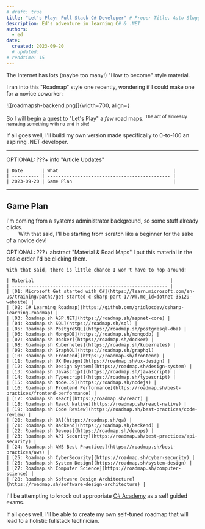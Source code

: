 ```yaml
---
# draft: true
title: "Let's Play: Full Stack C# Developer" # Proper Title, Auto Slugged
description: Ed's adventure in learning C# & .NET
authors:
  - ed
date:
  created: 2023-09-20
  # updated:
# readtime: 15
---
```


<!--------------------------------------------------------------->

The Internet has lots (maybe too many!) "How to become" style material.

I ran into this "Roadmap" style one recently, wondering if I could make one for a novice coworker:

![[roadmapsh-backend.png]]{width=700, align=}

So I will begin a quest to "Let's Play" a *few* road maps. <sup>The act of aimlessly narrating something with no end in site!

If all goes well, I'll build my own version made specifically to 0-to-100 an aspiring .NET developer.

<!-- more -->

---------------------------------------------------------

OPTIONAL: ???+ info "Article Updates"

    | Date       | What                                          |
    | ---------- | --------------------------------------------- |
    | 2023-09-20 | Game Plan                                     |

---------------------------------------------------------

## Game Plan

I'm coming from a systems administrator background, so some stuff already clicks.<br>
&nbsp;&nbsp;&nbsp;&nbsp;&nbsp;&nbsp;&nbsp;&nbsp;With that said, I'll be starting from scratch like a beginner for the sake of a novice dev!

OPTIONAL: ???+ abstract "Material & Road Maps"
    I put this material in the basic order I'd be clicking them.

    With that said, there is little chance I won't have to hop around!

    | Material                                                  |
    | --------------------------------------------------------- |
    | [01: Microsoft Get started with C#](https://learn.microsoft.com/en-us/training/paths/get-started-c-sharp-part-1/?WT.mc_id=dotnet-35129-website) |
    | [02: C# Learning Roadmap](https://github.com/gridlocdev/csharp-learning-roadmap) |
    | [03: Roadmap.sh ASP.NET](https://roadmap.sh/aspnet-core) |
    | [04: Roadmap.sh SQL](https://roadmap.sh/sql) |
    | [05: Roadmap.sh PostgreSQL](https://roadmap.sh/postgresql-dba) |
    | [06: Roadmap.sh MongoDB](https://roadmap.sh/mongodb) |
    | [07: Roadmap.sh Docker](https://roadmap.sh/docker) |
    | [08: Roadmap.sh Kubernetes](https://roadmap.sh/kubernetes) |
    | [09: Roadmap.sh GraphQL](https://roadmap.sh/graphql)
    | [10: Roadmap.sh Frontend](https://roadmap.sh/frontend) |
    | [11: Roadmap.sh UX Design](https://roadmap.sh/ux-design) |
    | [12: Roadmap.sh Design System](https://roadmap.sh/design-system) |
    | [13: Roadmap.sh Javascript](https://roadmap.sh/javascript) |
    | [14: Roadmap.sh Typescript](https://roadmap.sh/typescript) |
    | [15: Roadmap.sh Node.JS](https://roadmap.sh/nodejs) |
    | [16: Roadmap.sh Frontend Performance](https://roadmap.sh/best-practices/frontend-performance) |
    | [17: Roadmap.sh React](https://roadmap.sh/react) |
    | [18: Roadmap.sh React Native](https://roadmap.sh/react-native) |
    | [19: Roadmap.sh Code Review](https://roadmap.sh/best-practices/code-review) |
    | [20: Roadmap.sh QA](https://roadmap.sh/qa) |
    | [21: Roadmap.sh Backend](https://roadmap.sh/backend) |
    | [22: Roadmap.sh Devops](https://roadmap.sh/devops) |
    | [23: Roadmap.sh API Security](https://roadmap.sh/best-practices/api-security) |
    | [24: Roadmap.sh AWS Best Practices](https://roadmap.sh/best-practices/aws) |
    | [25: Roadmap.sh CyberSecurity](https://roadmap.sh/cyber-security) |
    | [26: Roadmap.sh System Design](https://roadmap.sh/system-design) |
    | [27: Roadmap.sh Computer Science](https://roadmap.sh/computer-science) |
    | [28: Roadmap.sh Software Design Architecture](https://roadmap.sh/software-design-architecture) |

I'll be attempting to knock out appropriate [C# Academy](https://www.thecsharpacademy.com) as a self guided exams.

If all goes well, I'll be able to create my own self-tuned roadmap that will lead to a holistic fullstack technician.

<!-- --------------------------------------------------------- -->

<!-- OPTIONAL: ???+ bug "Issues And Questions Still Faced"

    | Error / Issue               | Article / Bug Track          |
    | --------------------------- | ---------------------------- |
    |                             | [[Answer#Section]]           | -->

<!-- --------------------------------------------------------- -->

<!-- OPTIONAL: ???+ example "Related Topics"

    | Topic & Link                | Why                          |
    | --------------------------- | ---------------------------- |
    | [[PARENT]]                  | Logical Concept              | -->

<!--------------------------------------------------------------->

<!-- TO-DO List -->
